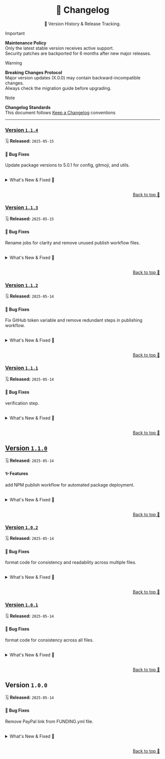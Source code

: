 <a name="changelog-top"></a>

<div align="center">
    <h1>📅 Changelog</h1>
    <p>🔎 Version History & Release Tracking.</p>
</div>

> [!IMPORTANT]
> **Maintenance Policy**  
> Only the latest stable version receives active support.  
> Security patches are backported for 6 months after new major releases.

> [!WARNING]
> **Breaking Changes Protocol**  
> Major version updates (X.0.0) may contain backward-incompatible changes.  
> Always check the migration guide before upgrading.

> [!NOTE]
> **Changelog Standards**  
> This document follows [Keep a Changelog](https://keepachangelog.com/) conventions  

---

### [Version&nbsp;`1.1.4`](https://github.com/k4itrun/kitsune/compare/v1.1.3...v1.1.4)
🗓️ **Released:** `2025-05-15`

#### 🐛 Bug Fixes

Update package versions to 5.0.1 for config, gitmoji, and utils.


<br/>




<details>
<summary>What's New &amp; Fixed 🥂</summary>

#### Resolved bugs and issues

* Update package versions to 5.0.1 for config, gitmoji, and utils ([9845ba7](https://github.com/k4itrun/kitsune/commit/9845ba7))

</details>


<br/>

<p align="right">
    <a href="#changelog-top">Back to top 🚩</a>
</p>

### [Version&nbsp;`1.1.3`](https://github.com/k4itrun/kitsune/compare/v1.1.2...v1.1.3)
🗓️ **Released:** `2025-05-15`

#### 🐛 Bug Fixes

Rename jobs for clarity and remove unused publish workflow files.


<br/>




<details>
<summary>What's New &amp; Fixed 🥂</summary>

#### Resolved bugs and issues

* Rename jobs for clarity and remove unused publish workflow files ([64af77c](https://github.com/k4itrun/kitsune/commit/64af77c))

</details>


<br/>

<p align="right">
    <a href="#changelog-top">Back to top 🚩</a>
</p>

### [Version&nbsp;`1.1.2`](https://github.com/k4itrun/kitsune/compare/v1.1.1...v1.1.2)
🗓️ **Released:** `2025-05-14`

#### 🐛 Bug Fixes

Fix GitHub token variable and remove redundant steps in publishing workflow.


<br/>




<details>
<summary>What's New &amp; Fixed 🥂</summary>

#### Resolved bugs and issues

* Fix GitHub token variable and remove redundant steps in publishing workflow ([3f3ebfc](https://github.com/k4itrun/kitsune/commit/3f3ebfc))

</details>


<br/>

<p align="right">
    <a href="#changelog-top">Back to top 🚩</a>
</p>

### [Version&nbsp;`1.1.1`](https://github.com/k4itrun/kitsune/compare/v1.1.0...v1.1.1)
🗓️ **Released:** `2025-05-14`

#### 🐛 Bug Fixes

verification step.


<br/>




<details>
<summary>What's New &amp; Fixed 🥂</summary>

#### Resolved bugs and issues

* Verification step ([5924e0b](https://github.com/k4itrun/kitsune/commit/5924e0b))

</details>


<br/>

<p align="right">
    <a href="#changelog-top">Back to top 🚩</a>
</p>

## [Version&nbsp;`1.1.0`](https://github.com/k4itrun/kitsune/compare/v1.0.2...v1.1.0)
🗓️ **Released:** `2025-05-14`

#### ✨ Features

add NPM publish workflow for automated package deployment.


<br/>




<details>
<summary>What's New &amp; Fixed 🥂</summary>

#### New features and enhancements

* Add NPM publish workflow for automated package deployment ([636b06c](https://github.com/k4itrun/kitsune/commit/636b06c))

</details>


<br/>

<p align="right">
    <a href="#changelog-top">Back to top 🚩</a>
</p>

### [Version&nbsp;`1.0.2`](https://github.com/k4itrun/kitsune/compare/v1.0.1...v1.0.2)
🗓️ **Released:** `2025-05-14`

#### 🐛 Bug Fixes

format code for consistency and readability across multiple files.


<br/>




<details>
<summary>What's New &amp; Fixed 🥂</summary>

#### Resolved bugs and issues

* Format code for consistency and readability across multiple files ([2bf53fb](https://github.com/k4itrun/kitsune/commit/2bf53fb))

</details>


<br/>

<p align="right">
    <a href="#changelog-top">Back to top 🚩</a>
</p>

### [Version&nbsp;`1.0.1`](https://github.com/k4itrun/kitsune/compare/v1.0.0...v1.0.1)
🗓️ **Released:** `2025-05-14`

#### 🐛 Bug Fixes

format code for consistency across all files.


<br/>




<details>
<summary>What's New &amp; Fixed 🥂</summary>

#### Resolved bugs and issues

* Format code for consistency across all files ([d23874f](https://github.com/k4itrun/kitsune/commit/d23874f))

</details>


<br/>

<p align="right">
    <a href="#changelog-top">Back to top 🚩</a>
</p>

## Version&nbsp;`1.0.0`
🗓️ **Released:** `2025-05-14`

#### 🐛 Bug Fixes

Remove PayPal link from FUNDING.yml file.


<br/>




<details>
<summary>What's New &amp; Fixed 🥂</summary>

#### Resolved bugs and issues

* Remove PayPal link from FUNDING.yml file ([b1148f8](https://github.com/k4itrun/kitsune/commit/b1148f8))

</details>


<br/>

<p align="right">
    <a href="#changelog-top">Back to top 🚩</a>
</p>
